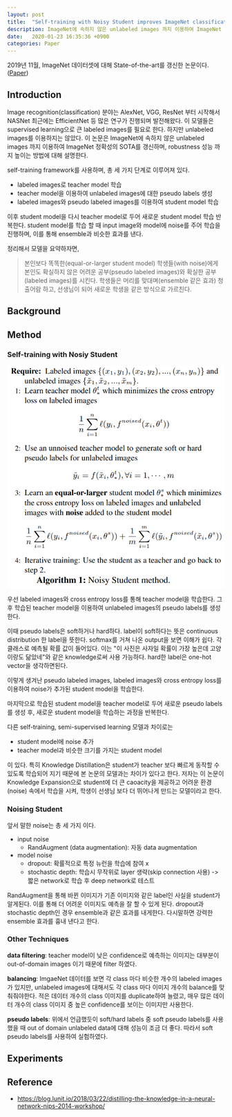 ```yaml
---
layout: post
title:  "Self-training with Noisy Student improves ImageNet classification"
description: ImageNet에 속하지 않은 unlabeled images 까지 이용하여 ImageNet 정확성의 SOTA를 갱신하며, robustness 성능 까지 높이는 방법에 대해 설명한다.
date:   2020-01-23 16:35:36 +0900
categories: Paper
---
```

2019년 11월, ImageNet 데이터셋에 대해 State-of-the-art를 갱신한 논문이다. ([Paper](https://arxiv.org/pdf/1911.04252.pdf))

## Introduction
Image recognition(classification) 분야는 AlexNet, VGG, ResNet 부터 시작해서 NASNet 최근에는 EfficientNet 등 많은 연구가 진행되며 발전해왔다. 이 모델들은 supervised learning으로 큰 labeled images를 필요로 한다. 하지만 unlabeled images를 이용하지는 않았다. 이 논문은 ImageNet에 속하지 않은 unlabeled images 까지 이용하여 ImageNet 정확성의 SOTA를 갱신하며, robustness 성능 까지 높이는 방법에 대해 설명한다.

self-training framework를 사용하며, 총 세 가지 단계로 이루어져 있다.
- labeled images로 teacher model 학습
- teacher model을 이용하여 unlabeled images에 대한 pseudo labels 생성
- labeled images와 pseudo labeled images를 이용하여 student model 학습

이후 student model을 다시 teacher model로 두어 새로운 student model 학습 반복한다. student model를 학습 할 때 input image와 model에 noise를 주어 학습을 진행하며, 이를 통해 ensemble과 비슷한 효과를 낸다.

정리해서 모델을 요약하자면,
>본인보다 똑똑한(equal-or-larger student model) 학생들(with noise)에게 본인도 확실하지 않은 어려운 공부(pseudo labeled images)와 확실한 공부(labeled images)를 시킨다. 학생들은 머리를 맞대며(ensemble 같은 효과) 청출어람 하고, 선생님이 되어 새로운 학생을 같은 방식으로 가르친다.

## Background


## Method
### Self-training with Nosiy Student
![알고리즘](https://raw.githubusercontent.com/byeongjokim/byeongjokim.github.io/master/assets/images/self_training_noisy_student/algorithm.PNG)

우선 labeled images와 cross entropy loss를 통해 teacher model을 학습한다. 그 후 학습된 teacher model을 이용하여 unlabeled images의 pseudo labels를 생성한다.

이때 pseudo labels은 soft하거나 hard하다. label이 soft하다는 뜻은 continuous distribution 한 label을 뜻한다. softmax를 거쳐 나온 output을 보면 이해가 쉽다. 각 클래스로 예측될 확률 값이 들어있다. 이는 "이 사진은 사자일 확률이 가장 높은데 고양이랑도 닮았네"와 같은 knowledge로써 사용 가능하다. hard한 label은 one-hot vector을 생각하면된다.

이렇게 생겨난 pseudo labeled images, labeled images와 cross entropy loss를 이용하여 noise가 추가된 student model을 학습한다.

마지막으로 학습된 student model을 teacher model로 두어 새로운 pseudo labels를 생성 후, 새로운 student model을 학습하는 과정을 반복한다.

다른 self-training, semi-supervised learning 모델과 차이로는
- student model에 noise 추가
- teacher model과 비슷한 크기를 가지는 student model

이 있다.
특히 Knowledge Distillation은 student가 teacher 보다 빠르게 동작할 수 있도록 학습되어 지기 때문에 본 논문의 모델과는 차이가 있다고 한다. 저자는 이 논문이 Knowledge Expansion으로 student에 더 큰 caoacity을 제공하고 어려운 환경(noise) 속에서 학습을 시켜, 학생이 선생님 보다 더 뛰어나게 만드는 모델이라고 한다.

### Noising Student
앞서 말한 noise는 총 세 가지 이다. 
- input noise
	- RandAugment (data augmentation): 자동 data augmentation
- model noise
	- dropout: 확률적으로 특정 뉴런을 학습에 참여 x
    - stochastic depth: 학습시 무작위로 layer 생략(skip connection 사용) -> 짧은 network로 학습 후 deep network로 테스트

RandAugment을 통해 바뀐 이미지가 기존 이미지와 같은 label인 사실을 student가 알게된다. 이를 통해 더 어려운 이미지도 예측을 잘 할 수 있게 된다. dropout과 stochastic depth인 경우 ensemble과 같은 효과를 내게한다. 다시말하면 강력한 ensemble 효과를 흉내 낸다고 한다.

### Other Techniques
**data filtering**:
teacher model이 낮은 confidence로 예측하는 이미지는 대부분이 out-of-domain images 이기 때문에 filter 하였다.

**balancing**:
ImgaeNet 데이터를 보면 각 class 마다 비슷한 개수의 labeled images가 있지만, unlabeled images에 대해서도 각 class 마다 이미지 개수의 balance를 맞춰줘야한다. 적은 데이터 개수의 class 이미지를 duplicate하여 늘렸고, 매우 많은 데이터 개수의 class 이미지 중 높은 confidence를 보이는 이미지만 사용한다.

**pseudo labels**:
위에서 언급했듯이 soft/hard labels 중 soft pseudo labels를 사용했을 때 out of domain unlabeled data에 대해 성능이 조금 더 좋다. 따라서 soft pseudo labels를 사용하여 실험하였다.

## Experiments

## Reference
- https://blog.lunit.io/2018/03/22/distilling-the-knowledge-in-a-neural-network-nips-2014-workshop/

